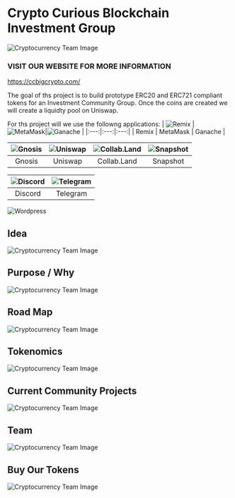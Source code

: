 # Crypto Curious Blockchain Investment Group

![Cryptocurrency Team Image](./images/website_image.png)

### VISIT OUR WEBSITE FOR MORE INFORMATION
https://ccbigcrypto.com/

The goal of ths project is to build prototype ERC20 and ERC721 compliant tokens for an Investment Community Group. Once the coins are created we will create a liquidty pool on Uniswap.

For ths project will we use the followng applications:
| ![Remix](./images/RemixLogo.png "Remix") | ![MetaMask](./images/MetaMaskLogo.png "MetaMask")|![Ganache](./images/GanacheLogo.png "Ganache") | 
|:---:|:---:|:---:|
| Remix | MetaMask | Ganache |

| ![Gnosis](./images/gnosis_logo.jfif "Gnosis")| ![Uniswap](./images/uniswap_logo.jfif "Uniswap") | ![Collab.Land](./images/collab_land.png "Collab.Land") | ![Snapshot](./images/snapshot.png "Snapshot") |
|:---:|:---:|:---:|:---:|
| Gnosis | Uniswap | Collab.Land |Snapshot |

| ![Discord](./images/discord.jpg "Discord") | ![Telegram](./images/telegram.jpg "Telegram")|
|:---:|:---:|
| Discord| Telegram |

![Wordpress](./images/wordpress_logo.jfif "Wordpress")


## Idea
![Cryptocurrency Team Image](./images/idea.JPG)

## Purpose / Why

![Cryptocurrency Team Image](./images/why.JPG)

## Road Map

![Cryptocurrency Team Image](./images/roadmap.png)

## Tokenomics

![Cryptocurrency Team Image](./images/image.png)


## Current Community Projects

![Cryptocurrency Team Image](./images/communit_projects.png)


## Team

![Cryptocurrency Team Image](./images/team.png)

## Buy Our Tokens

![Cryptocurrency Team Image](./images/token_buy.png)



